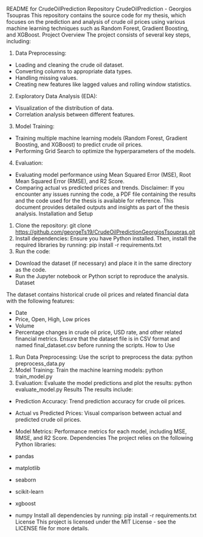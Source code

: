 README for CrudeOilPrediction Repository
CrudeOilPrediction - Georgios Tsoupras
This repository contains the source code for my thesis, which focuses on the prediction and analysis
of crude oil prices using various machine learning techniques such as Random Forest, Gradient
Boosting, and XGBoost.
Project Overview
The project consists of several key steps, including:
1. Data Preprocessing:
- Loading and cleaning the crude oil dataset.
- Converting columns to appropriate data types.
- Handling missing values.
- Creating new features like lagged values and rolling window statistics.
2. Exploratory Data Analysis (EDA):
- Visualization of the distribution of data.
- Correlation analysis between different features.
3. Model Training:
- Training multiple machine learning models (Random Forest, Gradient Boosting, and XGBoost)
to predict crude oil prices.
- Performing Grid Search to optimize the hyperparameters of the models.
4. Evaluation:
- Evaluating model performance using Mean Squared Error (MSE), Root Mean Squared Error
(RMSE), and R2 Score.
- Comparing actual vs predicted prices and trends.
Disclaimer:
If you encounter any issues running the code, a PDF file containing the results and the code used
for the thesis is available for reference. This document provides detailed outputs and insights as part
of the thesis analysis.
Installation and Setup
1. Clone the repository:
git clone https://github.com/georgeTs19/CrudeOilPredictionGeorgiosTsoupras.git
2. Install dependencies:
Ensure you have Python installed. Then, install the required libraries by running:
pip install -r requirements.txt
3. Run the code:
- Download the dataset (if necessary) and place it in the same directory as the code.
- Run the Jupyter notebook or Python script to reproduce the analysis.
Dataset

The dataset contains historical crude oil prices and related financial data with the following features:
- Date
- Price, Open, High, Low prices
- Volume
- Percentage changes in crude oil price, USD rate, and other related financial metrics.
Ensure that the dataset file is in CSV format and named final_dataset.csv before running the scripts.
How to Use
1. Run Data Preprocessing:
Use the script to preprocess the data:
python preprocess_data.py
2. Model Training:
Train the machine learning models:
python train_model.py
3. Evaluation:
Evaluate the model predictions and plot the results:
python evaluate_model.py
Results
The results include:
- Prediction Accuracy: Trend prediction accuracy for crude oil prices.

- Actual vs Predicted Prices: Visual comparison between actual and predicted crude oil prices.
- Model Metrics: Performance metrics for each model, including MSE, RMSE, and R2 Score.
Dependencies
The project relies on the following Python libraries:
- pandas
- matplotlib
- seaborn
- scikit-learn
- xgboost
- numpy
Install all dependencies by running:
pip install -r requirements.txt
License
This project is licensed under the MIT License - see the LICENSE file for more details.
